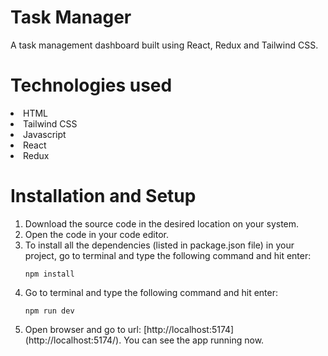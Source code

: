 # Task Manager

A task management dashboard built using React, Redux and Tailwind CSS.




# Technologies used
<li>HTML

<li>Tailwind CSS

<li>Javascript

<li>React

<li>Redux

# Installation and Setup
<ol>
<li>Download the source code in the desired location on your system.

<li>Open the code in your code editor.

<li>To install all the dependencies (listed in package.json file) in your project, go to terminal and type the following command and hit enter:

  
```
npm install
```

<li>Go to terminal and type the following command and hit enter:

```
npm run dev
```

<li>Open browser and go to url: [http://localhost:5174](http://localhost:5174/). You can see the app running now.
</ol>

